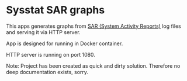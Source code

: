 Sysstat SAR graphs
==================

This apps generates graphs from [SAR (System Activity Reports)](https://en.wikipedia.org/wiki/Sar_(Unix)) log files and serving it via HTTP server.

App is designed for running in Docker container.

HTTP server is running on port 1080.

Note: Project has been created as quick and dirty solution. Therefore no deep documentation exists, sorry.
